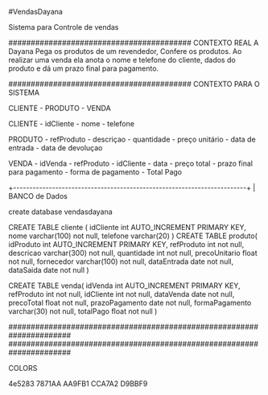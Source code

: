 #VendasDayana




Sistema para Controle de vendas 

#########################################
CONTEXTO REAL
A Dayana Pega os produtos de um revendedor,
Confere os produtos.
Ao realizar uma venda ela anota o nome e telefone do cliente, dados do produto e dá um prazo final para pagamento.

#########################################
CONTEXTO PARA O SISTEMA

CLIENTE - PRODUTO - VENDA

CLIENTE
    - idCliente
    - nome
    - telefone

PRODUTO
    - refProduto
    - descriçao
    - quantidade
    - preço unitário
    - data de entrada
    - data de devoluçao

VENDA
    - idVenda
    - refProduto
    - idCliente
    - data
    - preço total
    - prazo final para pagamento
    - forma de pagamento 
    - Total Pago


+------------------------------------------------------------------------+
| BANCO de Dados

create database vendasdayana

CREATE TABLE cliente (
    idCliente int AUTO_INCREMENT PRIMARY KEY,
    nome varchar(100) not null,
    telefone varchar(20)
)
CREATE TABLE produto(
    idProduto int AUTO_INCREMENT PRIMARY KEY,
    refProduto int not null,
    descricao varchar(300) not null,
    quantidade int not null,
    precoUnitario float not null,
    fornecedor varchar(100) not null,
    dataEntrada date not null,
    dataSaida date not null
)

CREATE TABLE venda(
    idVenda int AUTO_INCREMENT PRIMARY KEY,
    refProduto int not null,
    idCliente int not null,
    dataVenda date not null,
    precoTotal float not null,
    prazoPagamento date not null,
    formaPagamento varchar(30) not null,
    totalPago float not null
)

######################################################################
######################################################################

COLORS

4e5283
7871AA
AA9FB1
CCA7A2
D9BBF9